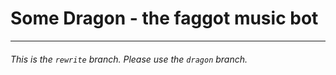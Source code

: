 # Some Dragon - the faggot music bot

---

###### This is the `rewrite` branch. Please use the `dragon` branch.